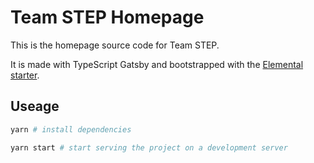# Team STEP Homepage

This is the homepage source code for Team STEP.

It is made with TypeScript Gatsby and bootstrapped with the [Elemental starter](https://github.com/akzhy/gatsby-starter-elemental).

## Useage

```bash
yarn # install dependencies

yarn start # start serving the project on a development server

```
